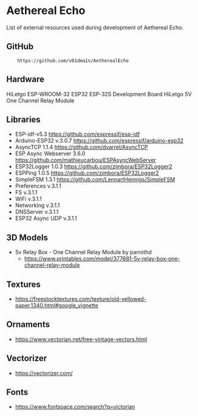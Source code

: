 # Aethereal Echo
List of external resources used during development of Aethereal Echo.


## GitHub
        https://github.com/v01dma1n/AetherealEcho


## Hardware
  HiLetgo ESP-WROOM-32 ESP32 ESP-32S Development Board
  HiLetgo 5V One Channel Relay Module
  
  
## Libraries
- ESP-idf-v5.3
        https://github.com/espressif/esp-idf
- Arduino-ESP32 v.3.0.7 
        https://github.com/espressif/arduino-esp32
- AsyncTCP 1.1.4 
	https://github.com/dvarrel/AsyncTCP
- ESP Async Webserver 3.6.0
	https://github.com/mathieucarbou/ESPAsyncWebServer
- ESP32Logger 1.0.3
	https://github.com/zimbora/ESP32Logger2
- ESPPing 1.0.5
	https://github.com/zimbora/ESP32Logger2
- SimpleFSM 1.3.1
	https://github.com/LennartHennigs/SimpleFSM
- Preferences v.3.1.1
- FS v.3.1.1 
- WiFi v.3.1.1 
- Networking v.3.1.1 
- DNSServer v.3.1.1 
- ESP32 Async UDP v.3.1.1 


## 3D Models
  - 5v Relay Box - One Channel Relay Module by parrothd
  	- https://www.printables.com/model/377681-5v-relay-box-one-channel-relay-module

## Textures
  - https://freestocktextures.com/texture/old-yellowed-paper,1340.html#google_vignette

## Ornaments
  - https://www.vectorian.net/free-vintage-vectors.html
  
## Vectorizer
  - https://vectorizer.com/
        
## Fonts
  - https://www.fontspace.com/search?q=victorian
  
  	

